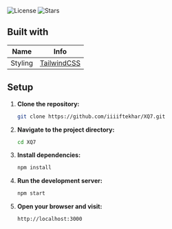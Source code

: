 ![License](https://img.shields.io/badge/Apache-2.0-license)
![Stars](https://img.shields.io/github/stars/iiiiftekhar/XQ7?style=flat&logo=github)


## Built with

| Name           | Info                                            |
| -------------- | ----------------------------------------------- |
| Styling        | [TailwindCSS](https://tailwindcss.com/)         |


## Setup

1. **Clone the repository:**
   ```bash
   git clone https://github.com/iiiiftekhar/XQ7.git
   ```

2. **Navigate to the project directory:**
   ```bash
   cd XQ7
   ```

3. **Install dependencies:**
   ```bash
   npm install
   ```

4. **Run the development server:**
   ```bash
   npm start
   ```

5. **Open your browser and visit:**
   ```
   http://localhost:3000
   ```
